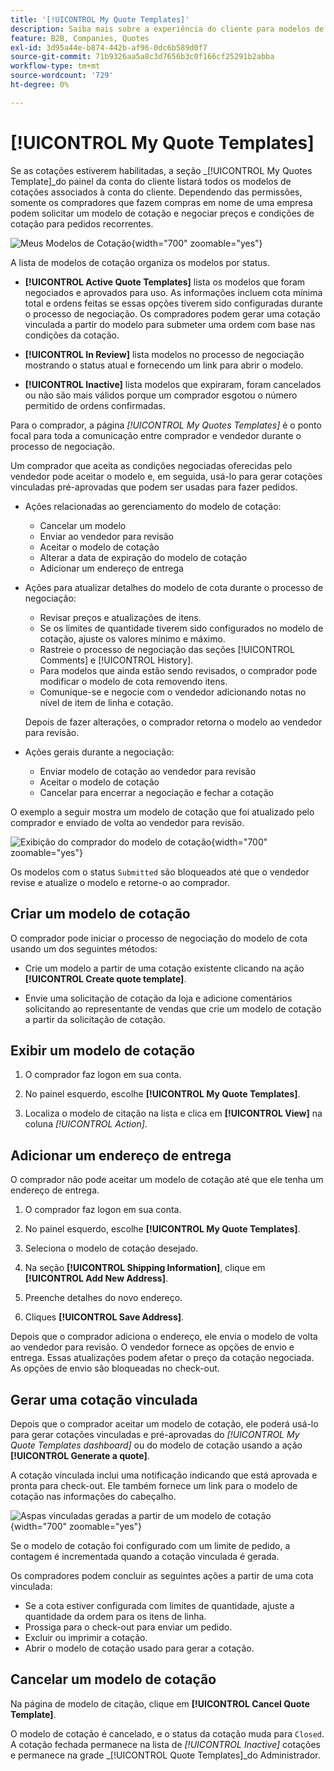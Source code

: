 ```yaml
---
title: '[!UICONTROL My Quote Templates]'
description: Saiba mais sobre a experiência do cliente para modelos de cotação, que está disponível no painel de conta da loja.
feature: B2B, Companies, Quotes
exl-id: 3d95a44e-b874-442b-af96-0dc6b589d0f7
source-git-commit: 71b9326aa5a8c3d7656b3c0f166cf25291b2abba
workflow-type: tm+mt
source-wordcount: '729'
ht-degree: 0%

---
```


# [!UICONTROL My Quote Templates]

Se as cotações estiverem habilitadas, a seção _[!UICONTROL My Quotes Template]_do painel da conta do cliente listará todos os modelos de cotações associados à conta do cliente. Dependendo das permissões, somente os compradores que fazem compras em nome de uma empresa podem solicitar um modelo de cotação e negociar preços e condições de cotação para pedidos recorrentes.

![Meus Modelos de Cotação](./assets/account-dashboard-quote-templates-list.png){width="700" zoomable="yes"}

A lista de modelos de cotação organiza os modelos por status.

- **[!UICONTROL Active Quote Templates]** lista os modelos que foram negociados e aprovados para uso. As informações incluem cota mínima total e ordens feitas se essas opções tiverem sido configuradas durante o processo de negociação. Os compradores podem gerar uma cotação vinculada a partir do modelo para submeter uma ordem com base nas condições da cotação.

- **[!UICONTROL In Review]** lista modelos no processo de negociação mostrando o status atual e fornecendo um link para abrir o modelo.

- **[!UICONTROL Inactive]** lista modelos que expiraram, foram cancelados ou não são mais válidos porque um comprador esgotou o número permitido de ordens confirmadas.

Para o comprador, a página *[!UICONTROL My Quotes Templates]* é o ponto focal para toda a comunicação entre comprador e vendedor durante o processo de negociação.

Um comprador que aceita as condições negociadas oferecidas pelo vendedor pode aceitar o modelo e, em seguida, usá-lo para gerar cotações vinculadas pré-aprovadas que podem ser usadas para fazer pedidos.

- Ações relacionadas ao gerenciamento do modelo de cotação:

   - Cancelar um modelo
   - Enviar ao vendedor para revisão
   - Aceitar o modelo de cotação
   - Alterar a data de expiração do modelo de cotação
   - Adicionar um endereço de entrega

- Ações para atualizar detalhes do modelo de cota durante o processo de negociação:

   - Revisar preços e atualizações de itens.
   - Se os limites de quantidade tiverem sido configurados no modelo de cotação, ajuste os valores mínimo e máximo.
   - Rastreie o processo de negociação das seções [!UICONTROL Comments] e [!UICONTROL History].
   - Para modelos que ainda estão sendo revisados, o comprador pode modificar o modelo de cota removendo itens.
   - Comunique-se e negocie com o vendedor adicionando notas no nível de item de linha e cotação.

  Depois de fazer alterações, o comprador retorna o modelo ao vendedor para revisão.

- Ações gerais durante a negociação:

   - Enviar modelo de cotação ao vendedor para revisão
   - Aceitar o modelo de cotação
   - Cancelar para encerrar a negociação e fechar a cotação

O exemplo a seguir mostra um modelo de cotação que foi atualizado pelo comprador e enviado de volta ao vendedor para revisão.

![Exibição do comprador do modelo de cotação](./assets/account-dashboard-my-quote-template-detailed.png){width="700" zoomable="yes"}

Os modelos com o status `Submitted` são bloqueados até que o vendedor revise e atualize o modelo e retorne-o ao comprador.

## Criar um modelo de cotação

O comprador pode iniciar o processo de negociação do modelo de cota usando um dos seguintes métodos:

- Crie um modelo a partir de uma cotação existente clicando na ação **[!UICONTROL Create quote template]**.

- Envie uma solicitação de cotação da loja e adicione comentários solicitando ao representante de vendas que crie um modelo de cotação a partir da solicitação de cotação.

## Exibir um modelo de cotação

1. O comprador faz logon em sua conta.

1. No painel esquerdo, escolhe **[!UICONTROL My Quote Templates]**.

1. Localiza o modelo de citação na lista e clica em **[!UICONTROL View]** na coluna _[!UICONTROL Action]_.

## Adicionar um endereço de entrega

O comprador não pode aceitar um modelo de cotação até que ele tenha um endereço de entrega.

1. O comprador faz logon em sua conta.

1. No painel esquerdo, escolhe **[!UICONTROL My Quote Templates]**.

1. Seleciona o modelo de cotação desejado.

1. Na seção **[!UICONTROL Shipping Information]**, clique em **[!UICONTROL Add New Address]**.

1. Preenche detalhes do novo endereço.

1. Cliques **[!UICONTROL Save Address]**.

Depois que o comprador adiciona o endereço, ele envia o modelo de volta ao vendedor para revisão. O vendedor fornece as opções de envio e entrega. Essas atualizações podem afetar o preço da cotação negociada. As opções de envio são bloqueadas no check-out.

## Gerar uma cotação vinculada

Depois que o comprador aceitar um modelo de cotação, ele poderá usá-lo para gerar cotações vinculadas e pré-aprovadas do *[!UICONTROL My Quote Templates dashboard]* ou do modelo de cotação usando a ação **[!UICONTROL Generate a quote]**.

A cotação vinculada inclui uma notificação indicando que está aprovada e pronta para check-out. Ele também fornece um link para o modelo de cotação nas informações do cabeçalho.

![Aspas vinculadas geradas a partir de um modelo de cotação](./assets/quote-templates-linked-quote.png){width="700" zoomable="yes"}

Se o modelo de cotação foi configurado com um limite de pedido, a contagem é incrementada quando a cotação vinculada é gerada.

Os compradores podem concluir as seguintes ações a partir de uma cota vinculada:

- Se a cota estiver configurada com limites de quantidade, ajuste a quantidade da ordem para os itens de linha.
- Prossiga para o check-out para enviar um pedido.
- Excluir ou imprimir a cotação.
- Abrir o modelo de cotação usado para gerar a cotação.

## Cancelar um modelo de cotação

Na página de modelo de citação, clique em **[!UICONTROL Cancel Quote Template]**.

O modelo de cotação é cancelado, e o status da cotação muda para `Closed`. A cotação fechada permanece na lista de *[!UICONTROL Inactive]* cotações e permanece na grade _[!UICONTROL Quote Templates]_do Administrador.
